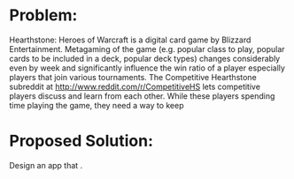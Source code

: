 # Problem:
Hearthstone: Heroes of Warcraft is a digital card game by Blizzard Entertainment. Metagaming of the game (e.g. popular class to play, popular cards to be included in a deck, popular deck types) changes considerably even by week and significantly influence the win ratio of a player especially players that join various tournaments. The Competitive Hearthstone subreddit at http://www.reddit.com/r/CompetitiveHS lets competitive players discuss and learn from each other.  While these players spending time playing the game, they need a way to keep 

# Proposed Solution:
Design an app that .

